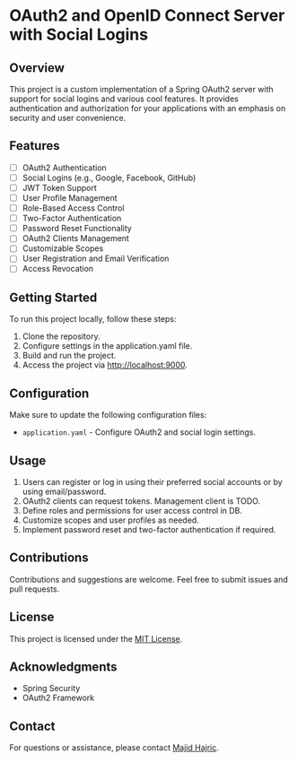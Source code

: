 # OAuth2 and OpenID Connect Server with Social Logins

## Overview

This project is a custom implementation of a Spring OAuth2 server with support for social logins and various cool
features. It provides authentication and authorization for your applications with an emphasis on security and user
convenience.

## Features

- [ ] OAuth2 Authentication
- [ ] Social Logins (e.g., Google, Facebook, GitHub)
- [ ] JWT Token Support
- [ ] User Profile Management
- [ ] Role-Based Access Control
- [ ] Two-Factor Authentication
- [ ] Password Reset Functionality
- [ ] OAuth2 Clients Management
- [ ] Customizable Scopes
- [ ] User Registration and Email Verification
- [ ] Access Revocation

## Getting Started

To run this project locally, follow these steps:

1. Clone the repository.
2. Configure settings in the application.yaml file.
3. Build and run the project.
4. Access the project via [http://localhost:9000](http://localhost:9000).

## Configuration

Make sure to update the following configuration files:

- `application.yaml` - Configure OAuth2 and social login settings.

## Usage

1. Users can register or log in using their preferred social accounts or by using email/password.
2. OAuth2 clients can request tokens. Management client is TODO.
3. Define roles and permissions for user access control in DB.
4. Customize scopes and user profiles as needed.
5. Implement password reset and two-factor authentication if required.

## Contributions

Contributions and suggestions are welcome. Feel free to submit issues and pull requests.

## License

This project is licensed under the [MIT License](LICENSE).

## Acknowledgments

- Spring Security
- OAuth2 Framework

## Contact

For questions or assistance, please contact [Majid Hajric](mailto:majidhajric@gmail.com).
